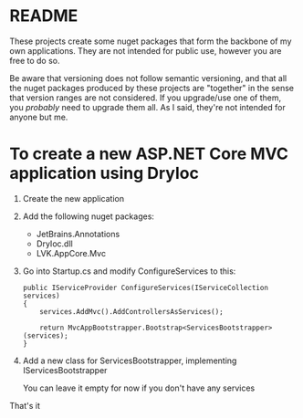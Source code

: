# README

These projects create some nuget packages that form the backbone of my own applications. They are not
intended for public use, however you are free to do so.

Be aware that versioning does not follow semantic versioning, and that all the nuget packages produced
by these projects are "together" in the sense that version ranges are not considered. If you upgrade/use
one of them, you *probably* need to upgrade them all. As I said, they're not intended for anyone but me.

# To create a new ASP.NET Core MVC application using DryIoc

1. Create the new application
2. Add the following nuget packages:
   * JetBrains.Annotations
   * DryIoc.dll
   * LVK.AppCore.Mvc
3. Go into Startup.cs and modify ConfigureServices to this:

       public IServiceProvider ConfigureServices(IServiceCollection services)
       {
           services.AddMvc().AddControllersAsServices();
 
           return MvcAppBootstrapper.Bootstrap<ServicesBootstrapper>(services);
       }
4. Add a new class for ServicesBootstrapper, implementing IServicesBootstrapper

   You can leave it empty for now if you don't have any services
    
That's it
